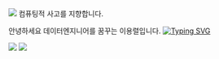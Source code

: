 <img src="https://capsule-render.vercel.app/api?type=slice&color=auto&height=200&section=header&text=YouOnlyLiveOnce&fontSize=30" />
컴퓨팅적 사고를 지향합니다. 

안녕하세요 데이터엔지니어를 꿈꾸는 이용렬입니다. 
[![Typing SVG](https://readme-typing-svg.demolab.com?font=Fira+Code&pause=1000&color=1D11F7&random=false&width=435&lines=Technical+Skills)](https://git.io/typing-svg)

<img src="https://img.shields.io/badge/Pyhon-auto?style=flat&logo=Python&logoColor=white"/>
<img src="https://img.shields.io/badge/Java-auto?style=flat&logo=Java&logoColor=white"/>





